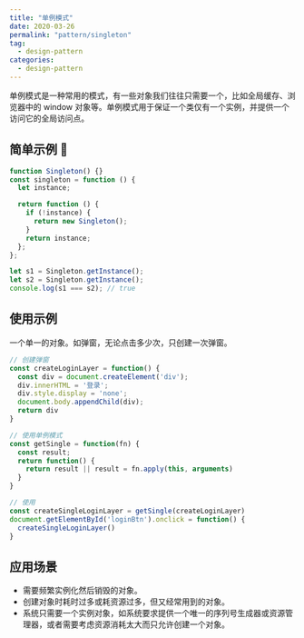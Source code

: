 ```yaml
---
title: "单例模式"
date: 2020-03-26
permalink: "pattern/singleton"
tag:
  - design-pattern
categories:
  - design-pattern
---
```


单例模式是一种常用的模式，有一些对象我们往往只需要一个，比如全局缓存、浏览器中的 window 对象等。单例模式用于保证一个类仅有一个实例，并提供一个访问它的全局访问点。

## 简单示例 🌰

```js
function Singleton() {}
const singleton = function () {
  let instance;

  return function () {
    if (!instance) {
      return new Singleton();
    }
    return instance;
  };
};

let s1 = Singleton.getInstance();
let s2 = Singleton.getInstance();
console.log(s1 === s2); // true
```

## 使用示例

一个单一的对象。如弹窗，无论点击多少次，只创建一次弹窗。

```js
// 创建弹窗
const createLoginLayer = function() {
  const div = document.createElement('div');
  div.innerHTML = '登录';
  div.style.display = 'none';
  document.body.appendChild(div);
  return div
}

// 使用单例模式
const getSingle = function(fn) {
  const result;
  return function() {
    return result || result = fn.apply(this, arguments)
  }
}

// 使用
const createSingleLoginLayer = getSingle(createLoginLayer)
document.getElementById('loginBtn').onclick = function() {
  createSingleLoginLayer()
}
```

## 应用场景

- 需要频繁实例化然后销毁的对象。
- 创建对象时耗时过多或耗资源过多，但又经常用到的对象。
- 系统只需要一个实例对象，如系统要求提供一个唯一的序列号生成器或资源管理器，或者需要考虑资源消耗太大而只允许创建一个对象。
